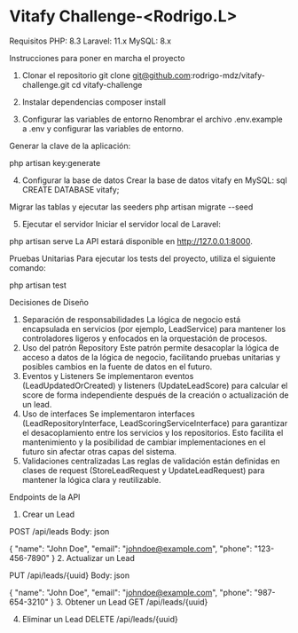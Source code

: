 # Vitafy Challenge-<Rodrigo.L>

Requisitos
PHP: 8.3
Laravel: 11.x
MySQL: 8.x

Instrucciones para poner en marcha el proyecto
1. Clonar el repositorio
git clone git@github.com:rodrigo-mdz/vitafy-challenge.git
cd vitafy-challenge

2. Instalar dependencias
composer install

3. Configurar las variables de entorno
Renombrar el archivo .env.example a .env y configurar las variables de entorno.

Generar la clave de la aplicación:

php artisan key:generate

4. Configurar la base de datos
Crear la base de datos vitafy en MySQL:
sql
CREATE DATABASE vitafy;

Migrar las tablas y ejecutar las seeders
php artisan migrate --seed

5. Ejecutar el servidor
Iniciar el servidor local de Laravel:


php artisan serve
La API estará disponible en http://127.0.0.1:8000.

Pruebas Unitarias
Para ejecutar los tests del proyecto, utiliza el siguiente comando:

php artisan test

Decisiones de Diseño
1. Separación de responsabilidades
La lógica de negocio está encapsulada en servicios (por ejemplo, LeadService) para mantener los controladores ligeros y enfocados en la orquestación de procesos.
2. Uso del patrón Repository
Este patrón permite desacoplar la lógica de acceso a datos de la lógica de negocio, facilitando pruebas unitarias y posibles cambios en la fuente de datos en el futuro.
3. Eventos y Listeners
Se implementaron eventos (LeadUpdatedOrCreated) y listeners (UpdateLeadScore) para calcular el score de forma independiente después de la creación o actualización de un lead.
4. Uso de interfaces
Se implementaron interfaces (LeadRepositoryInterface, LeadScoringServiceInterface) para garantizar el desacoplamiento entre los servicios y los repositorios. Esto facilita el mantenimiento y la posibilidad de cambiar implementaciones en el futuro sin afectar otras capas del sistema.
5. Validaciones centralizadas
Las reglas de validación están definidas en clases de request (StoreLeadRequest y UpdateLeadRequest) para mantener la lógica clara y reutilizable.

Endpoints de la API
1. Crear un Lead

POST /api/leads
Body:
json

{
    "name": "John Doe",
    "email": "johndoe@example.com",
    "phone": "123-456-7890"
}
2. Actualizar un Lead

PUT /api/leads/{uuid}
Body:
json

{
    "name": "John Doe",
    "email": "johndoe@example.com",
    "phone": "987-654-3210"
}
3. Obtener un Lead
GET /api/leads/{uuid}

4. Eliminar un Lead
DELETE /api/leads/{uuid}